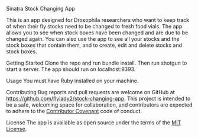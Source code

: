 Sinatra Stock Changing App

This is an app designed for Drosophila researchers who want to keep track of when their fly stocks need to be changed to fresh food vials.  The app allows you to see when stock boxes have been changed and are due to be changed again.  You can also use the app to see all your stocks and the stock boxes that contain them, and to create, edit and delete stocks and stock boxes.

Getting Started
Clone the repo and run bundle install.  Then run shotgun to start a server.  The app should run on localhost:9393.

Usage
You must have Ruby installed on your machine.

Contributing
Bug reports and pull requests are welcome on GitHub at https://github.com/flylady2/stock-changing-app. This project is intended to be a safe, welcoming space for collaboration, and contributors are expected to adhere to the [Contributor Covenant](http://contributor-covenant.org) code of conduct.

License
The app is available as open source under the terms of the [MIT License](https://opensource.org/licenses/MIT).

